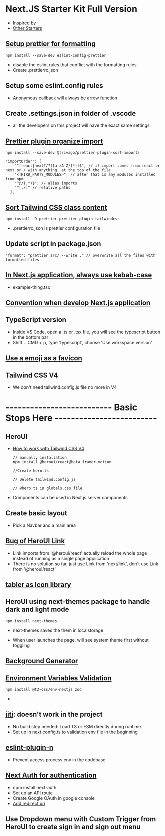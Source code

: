 # Next.JS Starter Kit Full Version

- [Inspired by](https://github.com/w3cj/next-start)
- [Other Starters](https://gist.github.com/w3cj/4fa5180fec37ececf0fceec0e3fcc8ab)

## [Setup prettier for formatting](https://nextjs.org/docs/app/api-reference/config/eslint)

```
npm install --save-dev eslint-config-prettier
```

- disable the eslint rules that conflict with the formatting rules
- Create .prettierrc.json

## Setup some eslint.config rules

- Anonymous callback will always be arrow function

## Create .settings.json in folder of .vscode

- all the developers on this project will have the exact same settings

## [Prettier plugin organize import](https://github.com/trivago/prettier-plugin-sort-imports)

```
npm install --save-dev @trivago/prettier-plugin-sort-imports
```

```
"importOrder": [
    "^(react|next?/?([a-zA-Z/]*))$", // if import comes from react or next or / with anything, at the top of the file
    "<THIRD_PARTY_MODULES>", // after that is any modules installed from npm
    "^@/(.*)$", // alias imports
    "^[./]" // relative paths
  ],
```

## [Sort Tailwind CSS class content](https://tailwindcss.com/blog/automatic-class-sorting-with-prettier)

```
npm install -D prettier prettier-plugin-tailwindcss
```

- .prettierrc.json is prettier configuration file

## Update script in package.json

```
"format": "prettier src/ --write ." // overwrite all the files with formatted files
```

## [In Next.js application, always use kebab-case](https://nextjs-faq.com/module-not-found-due-to-case-sensitivity)

- example-thing.tsx

## [Convention when develop Next.js application](https://github.com/alan2207/bulletproof-react?tab=readme-ov-file)

## TypeScript version

- Inside VS Code, open a .ts or .tsx file, you will see the typescript button in the bottom bar
- Shift + CMD + p, type 'typescript', choose 'Use workspace version'

## [Use a emoji as a favicon](https://css-tricks.com/emoji-as-a-favicon/)

## Tailwind CSS V4

- We don't need tailwind.config.js file no more in V4

# -------------------------- Basic Stops Here -------------------------

## HeroUI

- [How to work with Tailwind CSS V4](https://www.heroui.com/docs/guide/tailwind-v4)

  ```
  // manually installation
  npm install @heroui/react@beta framer-motion

  //Create hero.ts

  // Delete tailwind.config.js

  // @hero.ts in globals.css file
  ```

- Components can be used in Next.js server components

## Create basic layout

- Pick a Navbar and a main area

## [Bug of HeroUI Link](https://github.com/heroui-inc/heroui/issues/3572)

- Link imports from '@heroui/react' actually reload the whole page instead of running as a single page application
- There is no solution so far, just use Link from 'next/link', don't use Link from '@heroui/react'

## [tabler as Icon library](https://tabler.io/icons)

## HeroUI using next-themes package to handle dark and light mode

```
npm install next-themes
```

- next-themes saves the them in localstorage

- When user launches the page, will see system theme first without toggling

## [Background Generator](https://www.fffuel.co/)

## [Environment Variables Validation](https://env.t3.gg/docs/nextjs)

```
npm install @t3-oss/env-nextjs zod
```

-

## [jiti](https://www.npmjs.com/package/jiti): doesn't work in the project

- No build step needed: Load TS or ESM directly during runtime.
- Set up in next.config.ts to validation env file in the beginning

## [eslint-plugin-n](https://www.npmjs.com/package/eslint-plugin-n)

- Prevent access process.env in the codebase

## [Next Auth for authentication](https://next-auth.js.org/)

- npm install next-auth
- Set up an API route
- Create Google OAuth in google console
- [Add redirect uri](https://next-auth.js.org/providers/google)

## Use Dropdown menu with Custom Trigger from HeroUI to create sign in and sign out menu
